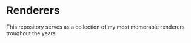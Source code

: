 # Renderers
This repository serves as a collection of my most memorable renderers troughout the years
